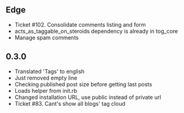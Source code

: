 Edge
----
* Ticket #102. Consolidate comments listing and form
* acts\_as\_taggable\_on\_steroids dependency is already in tog_core
* Manage spam comments

0.3.0
----
* Translated 'Tags' to english
* Just removed empty line
* Checking published post size before getting last posts
* Loads helper from init.rb
* Changed installation URL, use public instead of private url
* Ticket #83. Cant's show all blogs' tag cloud

